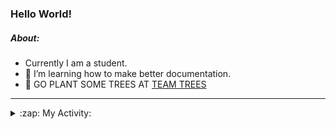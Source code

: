 ### Hello World!

##### About:
- Currently I am a student.
- 🌱 I’m learning how to make better documentation.
- 🌱 GO PLANT SOME TREES AT [TEAM TREES](https://teamtrees.org/)

---
<details>
  <summary>:zap: My Activity:</summary>
  
<!--START_SECTION:waka-->
![Code Time](http://img.shields.io/badge/Code%20Time-1%2C136%20hrs%2013%20mins-blue)

**I'm a Night 🦉** 

```text
🌞 Morning                1421 commits        ██░░░░░░░░░░░░░░░░░░░░░░░   09.25 % 
🌆 Daytime                5441 commits        █████████░░░░░░░░░░░░░░░░   35.42 % 
🌃 Evening                4412 commits        ███████░░░░░░░░░░░░░░░░░░   28.72 % 
🌙 Night                  4089 commits        ███████░░░░░░░░░░░░░░░░░░   26.62 % 
```
📅 **I'm Most Productive on Wednesday** 

```text
Monday                   2303 commits        ████░░░░░░░░░░░░░░░░░░░░░   14.99 % 
Tuesday                  2005 commits        ███░░░░░░░░░░░░░░░░░░░░░░   13.05 % 
Wednesday                3558 commits        ██████░░░░░░░░░░░░░░░░░░░   23.16 % 
Thursday                 1905 commits        ███░░░░░░░░░░░░░░░░░░░░░░   12.40 % 
Friday                   1495 commits        ██░░░░░░░░░░░░░░░░░░░░░░░   09.73 % 
Saturday                 1365 commits        ██░░░░░░░░░░░░░░░░░░░░░░░   08.88 % 
Sunday                   2732 commits        ████░░░░░░░░░░░░░░░░░░░░░   17.78 % 
```


📊 **This Week I Spent My Time On** 

```text
🔥 Editors: 
VS Code                  15 mins             █████████████████████████   100.00 % 

🐱‍💻 Projects: 
praise                   15 mins             █████████████████████████   100.00 % 
```


 Last Updated on 25/06/2023 01:36:04 UTC
<!--END_SECTION:waka-->
</details>
